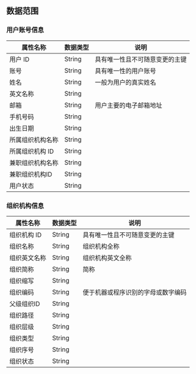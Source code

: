 ## 数据范围

### 用户账号信息

属性名称|数据类型|说明
--|--|--
用户 ID|String|具有唯一性且不可随意变更的主键
账号|String|具有唯一性的用户账号
姓名|String|一般为用户的真实姓名
英文名称|String
邮箱|String|用户主要的电子邮箱地址
手机号码|String|
出生日期|String|
所属组织机构名称|String|
所属组织机构 ID|String|
兼职组织机构名称|String|
兼职组织机构ID|String|
用户状态|String|

### 组织机构信息

属性名称|数据类型|说明
--|--|--
组织机构 ID|String|具有唯一性且不可随意变更的主键
组织名称|String|组织机构全称
组织英文名称|String|组织机构英文全称
组织简称|String|简称
组织缩写|String|
组织编码|String|便于机器或程序识别的字母或数字编码
父级组织ID|String|
组织路径|String|
组织层级|String|
组织类型|String|
组织序号|String|
组织状态|String|
